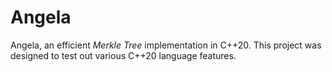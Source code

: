 # Angela

Angela, an efficient _Merkle Tree_ implementation in C++20. This project was designed to test out various C++20 language
features.
